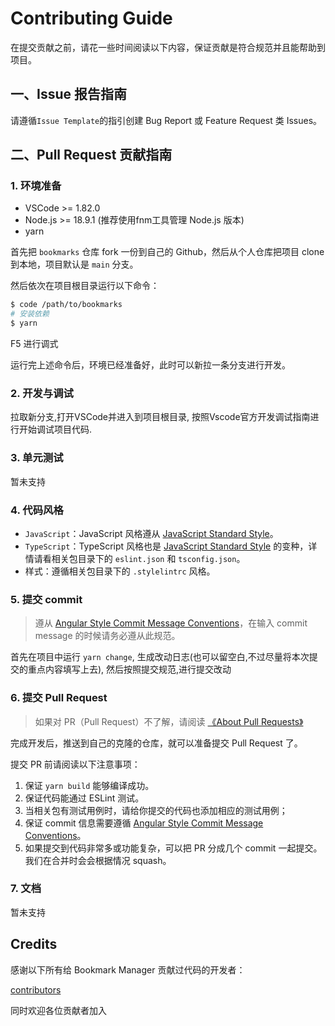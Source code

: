 # Contributing Guide

在提交贡献之前，请花一些时间阅读以下内容，保证贡献是符合规范并且能帮助到项目。

## 一、Issue 报告指南

请遵循`Issue Template`的指引创建 Bug Report 或 Feature Request 类 Issues。

## 二、Pull Request 贡献指南

### 1. 环境准备

- VSCode >= 1.82.0
- Node.js >= 18.9.1 (推荐使用fnm工具管理 Node.js 版本)
- yarn

首先把 `bookmarks` 仓库 fork 一份到自己的 Github，然后从个人仓库把项目 clone 到本地，项目默认是 `main` 分支。

然后依次在项目根目录运行以下命令：

```bash
$ code /path/to/bookmarks
# 安装依赖
$ yarn
```

F5 进行调式

运行完上述命令后，环境已经准备好，此时可以新拉一条分支进行开发。

### 2. 开发与调试

拉取新分支,打开VSCode并进入到项目根目录, 按照Vscode官方开发调试指南进行开始调试项目代码.

### 3. 单元测试

暂未支持

### 4. 代码风格

- `JavaScript`：JavaScript 风格遵从 [JavaScript Standard Style](https://github.com/standard/standard)。
- `TypeScript`：TypeScript 风格也是 [JavaScript Standard Style](https://github.com/standard/standard) 的变种，详情请看相关包目录下的 `eslint.json` 和 `tsconfig.json`。
- 样式：遵循相关包目录下的 `.stylelintrc` 风格。

### 5. 提交 commit

> 遵从 [Angular Style Commit Message Conventions](https://gist.github.com/stephenparish/9941e89d80e2bc58a153)，在输入 commit message 的时候请务必遵从此规范。

首先在项目中运行 `yarn change`, 生成改动日志(也可以留空白,不过尽量将本次提交的重点内容填写上去),
然后按照提交规范,进行提交改动

### 6. 提交 Pull Request

> 如果对 PR（Pull Request）不了解，请阅读 [《About Pull Requests》](https://docs.github.com/en/github/collaborating-with-pull-requests/proposing-changes-to-your-work-with-pull-requests/about-pull-requests)

完成开发后，推送到自己的克隆的仓库，就可以准备提交 Pull Request 了。

提交 PR 前请阅读以下注意事项：

1. 保证 `yarn build` 能够编译成功。
2. 保证代码能通过 ESLint 测试。
3. 当相关包有测试用例时，请给你提交的代码也添加相应的测试用例；
4. 保证 commit 信息需要遵循 [Angular Style Commit Message Conventions](https://gist.github.com/stephenparish/9941e89d80e2bc58a153)。
5. 如果提交到代码非常多或功能复杂，可以把 PR 分成几个 commit 一起提交。我们在合并时会会根据情况 squash。

### 7. 文档

暂未支持

####

## Credits

感谢以下所有给 Bookmark Manager 贡献过代码的开发者：

[contributors](https://github.com/czfadmin/bookmarks/graphs/contributors)

同时欢迎各位贡献者加入
